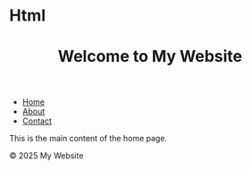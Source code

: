# Html
<!DOCTYPE html>
<html lang="en">
<head>
  <meta charset="UTF-8">
  <title>Home Page</title>
  <link rel="stylesheet" href="style.css">
</head>
<body>
  <header>
    <h1>Welcome to My Website</h1>
  </header>

  <nav>
    <ul>
      <li><a href="index.html">Home</a></li>
      <li><a href="about.html">About</a></li>
      <li><a href="contact.html">Contact</a></li>
    </ul>
  </nav>

  <main>
    <p>This is the main content of the home page.</p>
  </main>

  <footer>
    <p>&copy; 2025 My Website</p>
  </footer>
</body>
</html>
